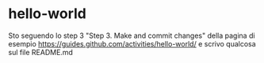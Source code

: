 # hello-world
Sto seguendo lo step 3 "Step 3. Make and commit changes" della pagina di esempio https://guides.github.com/activities/hello-world/ e scrivo qualcosa sul file README.md 
